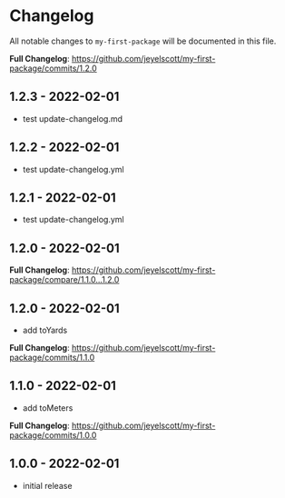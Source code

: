 # Changelog

All notable changes to `my-first-package` will be documented in this file.

**Full Changelog**: https://github.com/jeyelscott/my-first-package/commits/1.2.0

## 1.2.3 - 2022-02-01

- test update-changelog.md﻿

## 1.2.2 - 2022-02-01

- test update-changelog.yml﻿

## 1.2.1 - 2022-02-01

- test update-changelog.yml﻿

## 1.2.0 - 2022-02-01

**Full Changelog**: https://github.com/jeyelscott/my-first-package/compare/1.1.0...1.2.0

## 1.2.0 - 2022-02-01

- add toYards

**Full Changelog**: https://github.com/jeyelscott/my-first-package/commits/1.1.0

## 1.1.0 - 2022-02-01

- add toMeters

**Full Changelog**: https://github.com/jeyelscott/my-first-package/commits/1.0.0

## 1.0.0 - 2022-02-01

- initial release
